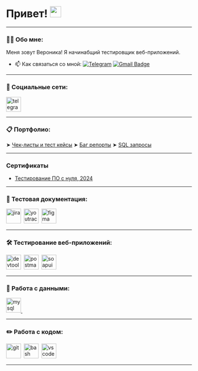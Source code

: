 
<h1>
  Привет!
  <img src="https://media.giphy.com/media/hvRJCLFzcasrR4ia7z/giphy.gif" width="30px"/>
</h1>

---
### 👨‍💻 Обо мне:

Меня зовут Вероника! Я начинабщий тестировщик веб-приложений. 

- 📫 Как связаться со мной: [![Telegram](https://img.shields.io/badge/-@k_vena-blue?style=flat&logo=Telegram&logoColor=white)](https://t.me/k_vena) [![Gmail Badge](https://img.shields.io/badge/-Gmail-red?style=flat&logo=Gmail&logoColor=white)](mailto:qa.kvena1908@gmail.com)

---
### 🤝 Социальные сети:

  <div id="badges">
    <a href="https://t.me/k_vena" rel="noflow target="_blank">
      <img src="https://cdn-icons-png.flaticon.com/512/2111/2111646.png" width="40" height="40" alt="telegram" />
    </a>
  </div>


---

### 📋 Портфолио:

<div>
  ➤ <a href = "https://docs.google.com/spreadsheets/d/1fbflwgfheyv_WvO9Gt1oUmHH7H0cyuR5ghg28m6Rvgs/edit?usp=sharing" rel="noflow target="_blank">Чек-листы и тест кейсы</a>
  ➤ <a href = "https://docs.google.com/spreadsheets/d/1XoT8hO7oFG00bTO49nGOoWTQRpfoQ-JRVoq53tOR-W0/edit?usp=sharing" rel="noflow target="_blank">Баг репорты</a>
  ➤ <a href = "https://docs.google.com/spreadsheets/d/1uyJ_Ny8o6l8byMiUne1RlakE8y55pszj8YuUxlxtuSY/edit?usp=sharing" rel="noflow target="_blank">SQL запросы</a>
</div>

---

### Сертификаты
- <a href="https://stepik.org/cert/2628629" rel="noflow">Тестирование ПО с нуля, 2024</a>

----


### 📁 Тестовая документация:

<div>
  <img src="https://cdn.jsdelivr.net/gh/devicons/devicon/icons/jira/jira-original.svg" title="jira" alt="jira" width="40" height="40"/>&nbsp
  <img src="https://upload.wikimedia.org/wikipedia/commons/thumb/8/8d/YouTrack_Icon.svg/1024px-YouTrack_Icon.svg.png?20200803082248" title="youtrack" alt="youtrack" width="40" height="40"/>&nbsp
  <img src="https://cdn.jsdelivr.net/gh/devicons/devicon/icons/figma/figma-original.svg" title="figma" alt="figma" width="40" height="40"/>&nbsp
</div>

---

### 🛠 Тестирование веб-приложений:

<div>
  <img src="https://d33wubrfki0l68.cloudfront.net/38b5c953a4667366685d55db55d057c86db1fc54/a0fdc/static/acae6b24d940347661ca901ea07f47c1/chrome-dev-logo-icon.png" title="devtools" alt="devtools" width="40" height="40"/>&nbsp
  <img src="https://seeklogo.com/images/P/postman-logo-0087CA0D15-seeklogo.com.png" title="postman" alt="postman" width="40" height="40"/>&nbsp
  <img src="https://static0.smartbear.co/smartbearbrand/media/images/home/soapui-icon.svg" title="soapui" alt="soapui" width="40" height="40"/>&nbsp
</div>

---

### 💾 Работа с данными:

<div>
  <a href = "https://docs.google.com/spreadsheets/d/1uyJ_Ny8o6l8byMiUne1RlakE8y55pszj8YuUxlxtuSY/edit?usp=sharing" rel="noflow target="_blank"><img src="https://cdn.jsdelivr.net/gh/devicons/devicon/icons/mysql/mysql-original.svg" title="mysql" alt="mysql" width="40" height="40"/>&nbsp</a>
</div>

---

### ✏️ Работа с кодом:

<div>
  <img src="https://cdn.jsdelivr.net/gh/devicons/devicon/icons/git/git-original.svg" title="git" alt="git" width="40" height="40"/>&nbsp
  <img src="https://upload.wikimedia.org/wikipedia/commons/thumb/4/4b/Bash_Logo_Colored.svg/1024px-Bash_Logo_Colored.svg.png?20180723054350" title="bash" alt="bash" width="40" height="40"/>&nbsp
  <img src="https://cdn.jsdelivr.net/gh/devicons/devicon/icons/vscode/vscode-original.svg" title="vscode" alt="vscode" width="40" height="40"/>&nbsp
  
</div>

---